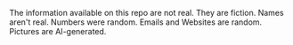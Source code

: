The information available on this repo are not real.
They are fiction.
Names aren't real.
Numbers were random.
Emails and Websites are random.
Pictures are AI-generated.
